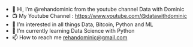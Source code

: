- 👋 Hi, I’m @rehandominic from the youtube channel Data with Dominic
- 📺 My Youtube Channel : https://www.youtube.com/@datawithdominic
- 👀 I’m interested in all things Data, Bitcoin, Python and ML
- 🌱 I’m currently learning Data Science with Python
- 📫 How to reach me rehandominic@gmail.com

<!---
rehandominic/rehandominic is a ✨ special ✨ repository because its `README.md` (this file) appears on your GitHub profile.
You can click the Preview link to take a look at your changes.
--->
